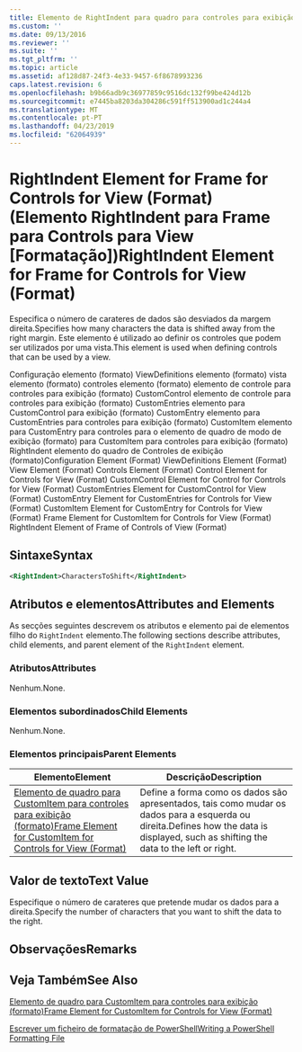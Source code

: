 ```yaml
---
title: Elemento de RightIndent para quadro para controles para exibição (formato) | Documentos da Microsoft
ms.custom: ''
ms.date: 09/13/2016
ms.reviewer: ''
ms.suite: ''
ms.tgt_pltfrm: ''
ms.topic: article
ms.assetid: af128d87-24f3-4e33-9457-6f8678993236
caps.latest.revision: 6
ms.openlocfilehash: b9b66adb9c36977859c9516dc132f99be424d12b
ms.sourcegitcommit: e7445ba8203da304286c591ff513900ad1c244a4
ms.translationtype: MT
ms.contentlocale: pt-PT
ms.lasthandoff: 04/23/2019
ms.locfileid: "62064939"
---
```

# <a name="rightindent-element-for-frame-for-controls-for-view-format"></a><span data-ttu-id="1b2a8-102">RightIndent Element for Frame for Controls for View (Format) (Elemento RightIndent para Frame para Controls para View [Formatação])</span><span class="sxs-lookup"><span data-stu-id="1b2a8-102">RightIndent Element for Frame for Controls for View (Format)</span></span>

<span data-ttu-id="1b2a8-103">Especifica o número de carateres de dados são desviados da margem direita.</span><span class="sxs-lookup"><span data-stu-id="1b2a8-103">Specifies how many characters the data is shifted away from the right margin.</span></span> <span data-ttu-id="1b2a8-104">Este elemento é utilizado ao definir os controles que podem ser utilizados por uma vista.</span><span class="sxs-lookup"><span data-stu-id="1b2a8-104">This element is used when defining controls that can be used by a view.</span></span>

<span data-ttu-id="1b2a8-105">Configuração elemento (formato) ViewDefinitions elemento (formato) vista elemento (formato) controles elemento (formato) elemento de controle para controles para exibição (formato) CustomControl elemento de controle para controles para exibição (formato) CustomEntries elemento para CustomControl para exibição (formato) CustomEntry elemento para CustomEntries para controles para exibição (formato) CustomItem elemento para CustomEntry para controles para o elemento de quadro de modo de exibição (formato) para CustomItem para controles para exibição (formato) RightIndent elemento do quadro de Controles de exibição (formato)</span><span class="sxs-lookup"><span data-stu-id="1b2a8-105">Configuration Element (Format) ViewDefinitions Element (Format) View Element (Format) Controls Element (Format) Control Element for Controls for View (Format) CustomControl Element for Control for Controls for View (Format) CustomEntries Element for CustomControl for View (Format) CustomEntry Element for CustomEntries for Controls for View (Format) CustomItem Element for CustomEntry for Controls for View (Format) Frame Element for CustomItem for Controls for View (Format) RightIndent Element of Frame of Controls of View (Format)</span></span>

## <a name="syntax"></a><span data-ttu-id="1b2a8-106">Sintaxe</span><span class="sxs-lookup"><span data-stu-id="1b2a8-106">Syntax</span></span>

```xml
<RightIndent>CharactersToShift</RightIndent>
```

## <a name="attributes-and-elements"></a><span data-ttu-id="1b2a8-107">Atributos e elementos</span><span class="sxs-lookup"><span data-stu-id="1b2a8-107">Attributes and Elements</span></span>

<span data-ttu-id="1b2a8-108">As secções seguintes descrevem os atributos e elemento pai de elementos filho do `RightIndent` elemento.</span><span class="sxs-lookup"><span data-stu-id="1b2a8-108">The following sections describe attributes, child elements, and parent element of the `RightIndent` element.</span></span>

### <a name="attributes"></a><span data-ttu-id="1b2a8-109">Atributos</span><span class="sxs-lookup"><span data-stu-id="1b2a8-109">Attributes</span></span>

<span data-ttu-id="1b2a8-110">Nenhum.</span><span class="sxs-lookup"><span data-stu-id="1b2a8-110">None.</span></span>

### <a name="child-elements"></a><span data-ttu-id="1b2a8-111">Elementos subordinados</span><span class="sxs-lookup"><span data-stu-id="1b2a8-111">Child Elements</span></span>

<span data-ttu-id="1b2a8-112">Nenhum.</span><span class="sxs-lookup"><span data-stu-id="1b2a8-112">None.</span></span>

### <a name="parent-elements"></a><span data-ttu-id="1b2a8-113">Elementos principais</span><span class="sxs-lookup"><span data-stu-id="1b2a8-113">Parent Elements</span></span>

|<span data-ttu-id="1b2a8-114">Elemento</span><span class="sxs-lookup"><span data-stu-id="1b2a8-114">Element</span></span>|<span data-ttu-id="1b2a8-115">Descrição</span><span class="sxs-lookup"><span data-stu-id="1b2a8-115">Description</span></span>|
|-------------|-----------------|
|[<span data-ttu-id="1b2a8-116">Elemento de quadro para CustomItem para controles para exibição (formato)</span><span class="sxs-lookup"><span data-stu-id="1b2a8-116">Frame Element for CustomItem for Controls for View (Format)</span></span>](./frame-element-for-customitem-for-controls-for-view-format.md)|<span data-ttu-id="1b2a8-117">Define a forma como os dados são apresentados, tais como mudar os dados para a esquerda ou direita.</span><span class="sxs-lookup"><span data-stu-id="1b2a8-117">Defines how the data is displayed, such as shifting the data to the left or right.</span></span>|

## <a name="text-value"></a><span data-ttu-id="1b2a8-118">Valor de texto</span><span class="sxs-lookup"><span data-stu-id="1b2a8-118">Text Value</span></span>

<span data-ttu-id="1b2a8-119">Especifique o número de carateres que pretende mudar os dados para a direita.</span><span class="sxs-lookup"><span data-stu-id="1b2a8-119">Specify the number of characters that you want to shift the data to the right.</span></span>

## <a name="remarks"></a><span data-ttu-id="1b2a8-120">Observações</span><span class="sxs-lookup"><span data-stu-id="1b2a8-120">Remarks</span></span>

## <a name="see-also"></a><span data-ttu-id="1b2a8-121">Veja Também</span><span class="sxs-lookup"><span data-stu-id="1b2a8-121">See Also</span></span>

[<span data-ttu-id="1b2a8-122">Elemento de quadro para CustomItem para controles para exibição (formato)</span><span class="sxs-lookup"><span data-stu-id="1b2a8-122">Frame Element for CustomItem for Controls for View (Format)</span></span>](./frame-element-for-customitem-for-controls-for-view-format.md)

[<span data-ttu-id="1b2a8-123">Escrever um ficheiro de formatação de PowerShell</span><span class="sxs-lookup"><span data-stu-id="1b2a8-123">Writing a PowerShell Formatting File</span></span>](./writing-a-powershell-formatting-file.md)
